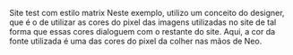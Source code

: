 
Site test com estilo matrix
Neste exemplo, utilizo um conceito do designer, que é o de utilizar as cores do pixel das 
imagens utilizadas no site de tal forma que essas cores dialoguem com o restante do site. Aqui, a cor da fonte
utilizada é uma das cores do pixel da colher nas mãos de Neo.
